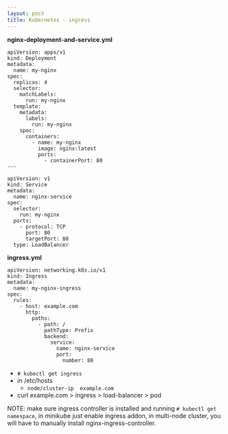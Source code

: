 ```yaml
---
layout: post
title: Kubernetes - ingress
---
```


**nginx-deployment-and-service.yml** <br>

```
apiVersion: apps/v1
kind: Deployment
metadata:
  name: my-nginx
spec:
  replicas: 4
  selector:
    matchLabels:
      run: my-nginx
  template:
    metadata:
      labels:
        run: my-nginx
    spec:
      containers:
        - name: my-nginx
          image: nginx:latest
          ports:
            - containerPort: 80
---

apiVersion: v1
kind: Service
metadata:
  name: nginx-service
spec:
  selector:
    run: my-nginx
  ports:
    - protocol: TCP
      port: 80
      targetPort: 80
  type: LoadBalancer
```

**ingress.yml** <br>
```
apiVersion: networking.k8s.io/v1
kind: Ingress
metadata:
  name: my-nginx-ingress
spec:
  rules:
    - host: example.com
      http:
        paths:
          - path: /
            pathType: Prefix
            backend:
              service:
                name: nginx-service
                port:
                  number: 80
```

- `# kubectl get ingress`
- in /etc/hosts
  - `node/cluster-ip  example.com`
- curl example.com > ingress > load-balancer > pod

NOTE: make sure ingress controller is installed and running `# kubectl get namespace`, in minikube just enable ingress addon, in multi-node cluster, you will have to manually install nginx-ingress-controller.